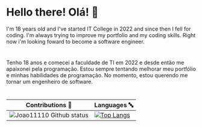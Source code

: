 # Hello there! Olá! 👋
I'm 18 years old and I've started IT College in 2022 and since then I fell for coding. I'm always trying to improve my portfolio and my coding skills. Right now i'm looking foward to become a software engineer.
#
Tenho 18 anos e comecei a faculdade de TI em 2022 e desde então me apaixonei pela programação. Estou sempre tentando melhorar meu portfólio e minhas habilidades de programação. No momento, estou querendo me tornar um engenheiro de software.
#
|Contributions 📖 |Languages 🔤 |
|---|---|
|![Joao11110 Github status](https://github-readme-stats.vercel.app/api?username=Joao11110&show_icons=true&theme=transparent) |[![Top Langs](https://github-readme-stats.vercel.app/api/top-langs/?username=Joao11110&layout=compact)](https://github.com/transparent/github-readme-stats) |
